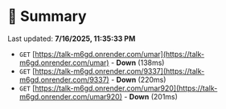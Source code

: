 # 📖 Summary
Last updated: **7/16/2025, 11:35:33 PM**

- `GET` [https://talk-m6gd.onrender.com/umar](https://talk-m6gd.onrender.com/umar) - **Down** (138ms)
- `GET` [https://talk-m6gd.onrender.com/9337](https://talk-m6gd.onrender.com/9337) - **Down** (220ms)
- `GET` [https://talk-m6gd.onrender.com/umar920](https://talk-m6gd.onrender.com/umar920) - **Down** (201ms)
